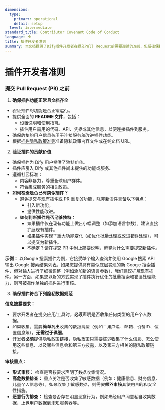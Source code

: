 ```yaml
---
dimensions:
  type:
    primary: operational
    detail: setup
  level: intermediate
standard_title: Contributor Covenant Code of Conduct
language: zh
title: 插件开发者准则
summary: 本文档提供了Dify插件开发者在提交Pull Request前需要遵循的准则，包括確保插件功能正常、文档完整、提供独特价值，以及符合数据隐私和安全规范。包含了说明文档要求、应避免重复插件的指南以及隐私信息收集声明要求。
---
```


# 插件开发者准则

### 提交 Pull Request (PR) 之前

1. **确保插件功能正常且文档齐全**

* 验证插件的功能是否正常运行。
* 提供全面的 **README 文件**，包括：
  * 设置说明和使用指南。
  * 插件用户需用的代码、API、凭据或其他信息，以便连接插件到服务。
* 确保收集的用户信息仅用于连接服务和改进插件功能。
* 根据[插件隐私政策准则](plugin-privacy-protection-guidelines.md)准备隐私政策内容文件或在线文档 URL。

2. **验证插件的贡献价值**

* 确保插件为 Dify 用户提供了独特价值。
* 插件应引入 Dify 或其他插件尚未提供的功能或服务。
* 遵循社区标准：
  * 内容非暴力，尊重全球用户群体。
  * 符合集成服务的相关政策。
* **如何检查是否已有类似插件？**
  * 避免提交与现有插件或 PR 重复的功能，除非新插件具备以下特点：
    * 引入新功能。
    * 提供性能改进。
  * **如何判断插件是否足够独特：**
    * 如果插件仅在现有功能上做出小幅调整（如添加语言参数），建议直接扩展现有插件。
    * 如果插件实现了重大功能变化（如优化批量处理或改进错误处理），可以提交为新插件。
    * 不确定？请在提交 PR 中附上简要说明，解释为什么需要提交新插件。

**示例：** 以Google 搜索插件为例，它接受单个输入查询并使用 Google 搜索 API 输出 Google 搜索结果列表。如果您提供具有类似底层实现的新 Google 搜索插件，但对输入进行了细微调整（例如添加新的语言参数），我们建议扩展现有插件。另一方面，如果您以新的方式实现了插件执行优化的批量搜索和错误处理能力，则可被视作单独的插件进行审核。

3. **确保插件符合下列隐私数据规范**

**信息披露要求：**

* 要求开发者在提交应用/工具时，**必须**声明是否收集任何类型的用户个人数据。
* 如果收集，需要**简单列出**收集的数据类型（例如：用户名、邮箱、设备ID、位置信息等），**无需过于详细**。
* 开发者**必须**提供隐私政策链接，隐私政策只需要陈述收集了什么信息、怎么使用这些信息、以及哪些信息会和第三方披露，以及第三方相关的隐私政策链接。

**审核重点：**

* **形式审核：** 检查是否按要求声明了数据收集情况。
* **高危数据排查：** 重点关注是否收集了敏感数据（例如：健康信息、财务信息、儿童个人信息等），如果收集了敏感数据，则需要**额外审核**其使用目的和安全性措施。
* **恶意行为排查：** 检查是否存在明显恶意行为，例如未经用户同意私自收集数据、上传用户数据到未知服务器等。
